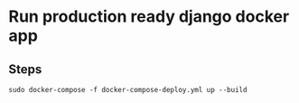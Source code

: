 # Run production ready django docker app

## Steps

```
sudo docker-compose -f docker-compose-deploy.yml up --build

```
